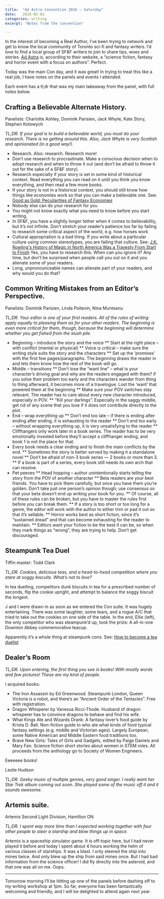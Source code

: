 ```yaml
---
title:  "Ad Astra Convention 2016 – Saturday"
date:   2016-05-01
categories: writing
excerpt: "Notes from the convention"

---
```

<!--image: "/assets/images/2016-05-01-adastra.jpg"-->
In the interest of becoming a Real Author, I’ve been trying to network and get
to know the local community of Toronto sci-fi and fantasy writers. I’d love to
find a local group of SF&F writers to join to share tips, woes and stories.
[Ad Astra](https://www.ad-astra.org/about/) is, according to their website, a
“science fiction, fantasy and horror event with a focus on authors”. Perfect.

Today was the main Con day, and it was great! In trying to treat this like a
real job, I have notes on the panels and events I attended.

Each event has a tl;dr that was my main takeaway from the panel, with full notes
below.

## Crafting a Believable Alternate History.
Panelists: Charlotte Ashley, Dominik Parisien, Jack Whyte, Kate Story, Stephen
Kotowych

*TL;DR. If your goal is to build a believable world, you must do your research.
There is no getting around this. Also, Jack Whyte is very Scottish and
opinionated (in a good way!).*

* Research. Also: research. Research more!
* Don’t use research to procrastinate. Make a conscious decision when to adopt
research and when to throw it out (and don’t be afraid to throw it out for the
sake of a SF&F story).
* Research especially if your story is set in some kind of historical context.
Read everything you can read on it until you think you know everything, and then
read a few more books.
* If your story is not in a historical context, you should still know how
things like economies work so that you can make a believable one. See: [Good as
Gold: Peculiarities of Fantasy
Economies](https://critconfirm.com/good-gold-peculiarities-fantasy-economies/)
* Nobody else can do your research for you
* You might not know exactly what you need to know before you start writing.
* In SF&F, you have a slightly longer tether when it comes to believability,
but it’s not infinite. Don’t stretch your reader’s patience too far by failing
to research some critical aspect of the world, e.g. how horses work
* Cultural appropriation is a bad thing. If you write about a particular
culture using common stereotypes, you are failing that culture. See: [J.K.
Rowling's History of Magic in North America Was a Travesty From Start to
Finish](https://io9.gizmodo.com/j-k-rowlings-history-of-magic-in-north-america-was-a-t-1764311530)
Yes, you have to research this. When can you ignore it? Any time, but don’t be
surprised when people call you out on it and you alienate some of your readers.
* Long, unpronounceable names can alienate part of your readers, and why would
you do that?

## Common Writing Mistakes from an Editor’s Perspective.
Panelists: Dominik Parisien, Linda Poitevin, Nina Munteanu

*TL;DR. Your editor is one of your first readers. All of the rules of writing
apply equally to pleasing them as for your other readers. The beginning is even
more critical for them, though, because the beginning will determine whether you
get fished from the slush pile.*

* Beginning – introduce the story and the voice
** Start at the right place – with conflict (mental or physical)
** Voice is critical – make sure the writing style suits the story and the
characters
** Set up the ‘promises’ with the first few pages/paragraphs. The beginning
draws the reader in and lets them know how the rest of the book will go.
* Middle – transitions
** Don’t lose the “want line” – what is your character’s driving goal and
why are the readers engaged with them? if you solve their problem too early and the characters wander from
thing to thing afterward, it becomes more of a travelogue. Lost the ‘want’ that
powered them at the beginning
** Make sure your POV switches stay relevant. The reader has to care about
every new character introduced, especially in POV.
** “Kill your darlings”. Especially in the saggy middle, get rid of any
scene that you love if it does not contribute directly to the plot.
* End – wrap everything up
** Don’t end too late – if there is ending after ending after ending, it is
exhausting to the reader
** Don’t end too early – without wrapping everything up, it is very
unsatisfying to the reader
** Cliffhangers only work later in a book series. The reader has to be
very emotionally invested before they’ll accept a cliffhanger ending, and book 1
is not the place for that.
* Every book needs a clear ending and to finish the main conflicts by the
end.
** Sometimes the story is better served by making it a standalone novel
** Don’t be afraid of non-3 book series — 2 books or more than 3.
** If a book is part of a series, every book still needs its own arch
that can resolve.
* Pet peeves
** Head hopping – author unintentionally starts telling the story from the
POV of another character
** Beta readers are your best friends. You have to pick them carefully, but
once you have them you’re golden. Don’t take just one person’s opinion though;
use consensus so that your beta doesn’t end up writing your book for you.
** Of course, all of these rules can be broken, but you have to master the
rules first before you can break them.
** If a story is too short or too long for a genre, the editor will work with
the author to either trim or pad it out so that it’s sellable.
** Horror works best as short fiction, since it’s “sustained dread” and that
can become exhausting for the reader to maintain.
** Editors want your fiction to be the best it can be, so when they mark things
as “wrong”, they are trying to help. Don’t get discouraged.


## Steampunk Tea Duel
Tiffin master: Todd Clark

*TL;DR. Cookies, delicious teas, and a head-to-head competition where you stare
at soggy biscuits. What’s not to love?*

In tea duelling, competitors dunk biscuits in tea for a prescribed number of
seconds, flip the cookie upright, and attempt to balance the soggy biscuit the
longest.

J and I were drawn in as soon as we entered the Con suite. It was hugely
entertaining. There was some laughter, some tears, and a rogue A/C that tried to
take out the cookies on one side of the table. In the end, Ellie (left), the
only competitor who was steampunk’d up, took the prize: A all-in-one Downton
Abbey commemorative teacup.

Apparently it’s a whole thing at steampunk cons. See: [How to become a tea
duelist](https://steampunk.wonderhowto.com/how-to/become-tea-duellist-0140892/)

## Dealer’s Room

*TL;DR. Upon entering, the first thing you see is books! With mostly words and
few pictures! These are my kind of people.*

I acquired books:

* The Iron Assassin by Ed Greenwood. Steampunk London, Queen Victoria is a
robot, and there’s an “Ancient Order of the Tentacles”. Free with registration.
* Dragon Whisperer by Vanessa Ricci-Thode. Husband of dragon whisperer has to
convince dragons to behave and find his wife.
* What Kings Ate and Wizards Drank: A fantasy lover’s food guide by Krista D.
Ball. Non-fiction guide to who ate what kinds of food typical fantasy settings
(e.g. middle and Victorian ages). Largely European, some Native American and
Middle Eastern food traditions too.
* Brave New Girls: Tales of Girls and Gadgets, edited by Paige Daniels and
Mary Fan. Science fiction short stories about women in STEM roles. All proceeds
from the anthology go to Society of Women Engineers.

Eeeeeee books!

Leslie Hudson

*TL;DR. Geeky music of multiple genres, very good singer. I really want her Star
Trek album coming out soon. She played some of the music off it and it sounds
awesome.*

## Artemis suite.
Artemis Second Light Division, Hamilton ON

*TL;DR. I spent way more time than I expected working together with four other
people to steer a starship and blow things up in space.*

Artemis is a spaceship simulator game. It is off-topic here, but I had never
played it before and today I spent about 4 hours working the helm of various
classes of starships. It was a blast. I only steered the ship into mines twice.
And only blew up the ship from said mines once. But I had bad information from
the science officer! I did fly directly into the asteroid, and that one was all
on me. Oops.

----

Tomorrow morning I’ll be hitting up one of the panels before dashing off to my
writing workshop at 1pm. So far, everyone has been fantastically welcoming and
friendly, and I will be delighted to attend again next year.
